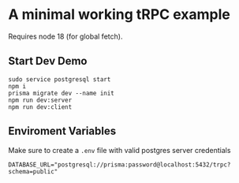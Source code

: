 # A minimal working tRPC example

Requires node 18 (for global fetch).

## Start Dev Demo

```
sudo service postgresql start
npm i
prisma migrate dev --name init
npm run dev:server
npm run dev:client
```

## Enviroment Variables

Make sure to create a ```.env``` file with valid postgres server credentials

```
DATABASE_URL="postgresql://prisma:password@localhost:5432/trpc?schema=public"
```
